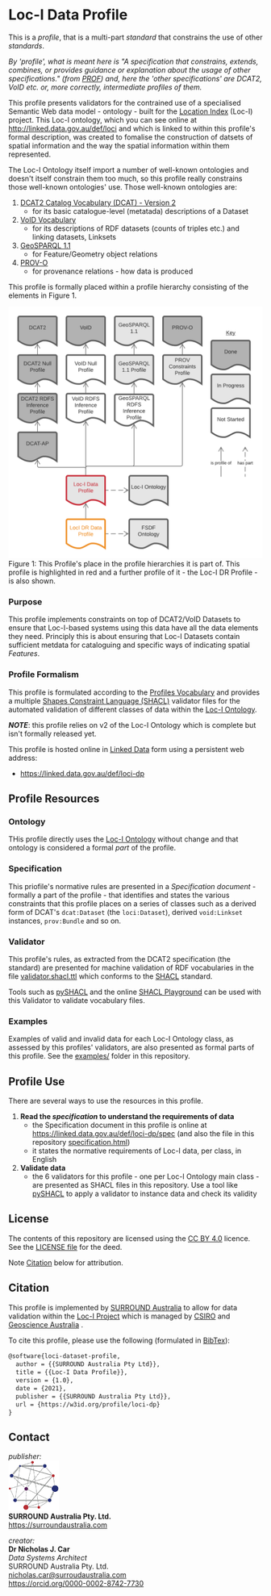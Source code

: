 # Loc-I Data Profile
This is a _profile_, that is a multi-part _standard_ that constrains the use of other _standards_. 

_By 'profile', what is meant here is "A specification that constrains, extends, combines, or provides guidance or explanation about the usage of other specifications." (from [PROF](https://www.w3.org/TR/dx-prof/#definitions)) and, here the 'other specifications' are DCAT2, VoID etc. or, more correctly, intermediate profiles of them._

This profile presents validators for the contrained use of  a specialised Semantic Web data model - ontology - built for the [Location Index](https://www.ga.gov.au/locationindex) (Loc-I) project. This Loc-I ontology, which you can see online at <http://linked.data.gov.au/def/loci> and which is linked to within this profile's formal description, was created to fomalise the construction of datsets of spatial information and the way the spatial information within them represented. 

The Loc-I Ontology itself import a number of well-known ontologies and doesn't itself constrain them too much, so this profile really constrains those well-known ontologies' use. Those well-known ontologies are:

1. [DCAT2 Catalog Vocabulary (DCAT) - Version 2](https://www.w3.org/TR/vocab-dcat/) 
    * for its basic catalogue-level (metatada) descriptions of a Dataset
2. [VoID Vocabulary](https://www.w3.org/TR/void/) 
    * for its descriptions of RDF datasets (counts of triples etc.) and linking datasets, Linksets
3. [GeoSPARQL 1.1](https://opengeospatial.github.io/ogc-geosparql/geosparql11/spec.html)
    * for Feature/Geometry object relations
4. [PROV-O](https://www.w3.org/TR/prov-o/)
    * for provenance relations - how data is produced

This profile is formally placed within a profile hierarchy consisting of the elements in Figure 1.

![](hierarchy.png)
Figure 1: This Profile's place in the profile hierarchies it is part of. This profile is highlighted in red and a further profile of it - the Loc-I DR Profile - is also shown.


### Purpose
This profile implements constraints on top of DCAT2/VoID Datasets to ensure that Loc-I-based systems using this data have all the data elements they need. Principly this is about ensuring that Loc-I Datasets contain sufficient metdata for cataloguing and specific ways of indicating spatial _Features_.

### Profile Formalism
This profile is formulated according to the [Profiles Vocabulary](https://www.w3.org/TR/dx-prof/) and provides a multiple [Shapes Constraint Language (SHACL)](https://www.w3.org/TR/shacl/) validator files for the automated validation of different classes of data within the [Loc-I Ontology](https://linked.data.gov.au/def/loci).

_**NOTE**_: this profile relies on v2 of the Loc-I Ontology which is complete but isn't formally released yet.

This profile is hosted online in [Linked Data](https://www.w3.org/standards/semanticweb/data) form using a persistent web address:

* <https://linked.data.gov.au/def/loci-dp>


## Profile Resources

### Ontology
THis profile directly uses the [Loc-I Ontology](https://linked.data.gov.au/def/loci) without change and that ontology is considered a formal _part_ of the profile.

### Specification
This priofile's normative rules are presented in a _Specification document_ - formally a part of the profile - that identifies and states the various constraints that this profile places on a series of classes such as a derived form of DCAT's `dcat:Dataset` (the `loci:Dataset`), derived `void:Linkset` instances, `prov:Bundle` and so on.

### Validator
This profile's rules, as extracted from the DCAT2 specification (the standard) are presented for machine validation of RDF vocabularies in the file [validator.shacl.ttl](validator.shacl.ttl) which conforms to the [SHACL](https://www.w3.org/TR/shacl/) standard.

Tools such as [pySHACL](https://github.com/RDFLib/pySHACL) and the online [SHACL Playground](https://shacl.org/playground/) can be used with this Validator to validate vocabulary files.

### Examples
Examples of valid and invalid data for each Loc-I Ontology class, as assessed by this profiles' validators, are also presented as formal parts of this profile. See the [examples/](examples/) folder in this repository.


## Profile Use
There are several ways to use the resources in this profile. 

1. **Read the _specification_ to understand the requirements of data**
    * the Specification document in this profile is online at <https://linked.data.gov.au/def/loci-dp/spec> (and also the file in this repository [specification.html](https://raw.githack.com/surroundaustralia/loci-data-profile/master/specification.html))
    * it states the normative requirements of Loc-I data, per class, in English
2. **Validate data**
    * the 6 validators for this profile - one per Loc-I Ontology main class - are presented as SHACL files in this repository. Use a tool like [pySHACL](https://github.com/RDFLib/pySHACL) to apply a validator to instance data and check its validity

## License  
The contents of this repository are licensed using the [CC BY 4.0](https://creativecommons.org/licenses/by/4.0/) licence. See the [LICENSE file](LICENSE) for the deed. 

Note [Citation](#citation) below for attribution.


## Citation
This profile is implemented by [SURROUND Australia](https://surroundaustralia.com) to allow for data validation within the [Loc-I Project](https://www.ga.gov.au/locationindex) which is managed by [CSIRO](https://www.csiro.au) and [Geoscience Australia](https://www.ga.gov.au) .

To cite this profile, please use the following (formulated in [BibTex](http://www.bibtex.org/)):

```
@software{loci-dataset-profile,
  author = {{SURROUND Australia Pty Ltd}},
  title = {{Loc-I Data Profile}},
  version = {1.0},
  date = {2021},
  publisher = {{SURROUND Australia Pty Ltd}},
  url = {https://w3id.org/profile/loci-dp}
}
``` 


## Contact
*publisher:*  
![](style/SURROUND-logo-100.png)  
**SURROUND Australia Pty. Ltd.**  
<https://surroundaustralia.com>  

*creator:*  
**Dr Nicholas J. Car**  
*Data Systems Architect*  
SURROUND Australia Pty. Ltd.  
<nicholas.car@surroudaustralia.com>  
<https://orcid.org/0000-0002-8742-7730>
